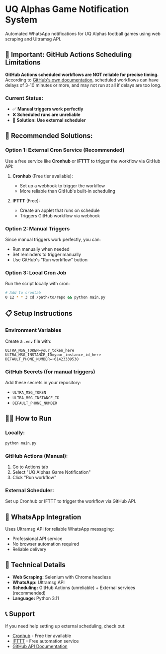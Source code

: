 # UQ Alphas Game Notification System

Automated WhatsApp notifications for UQ Alphas football games using web scraping and Ultramsg API.

## 🚨 **Important: GitHub Actions Scheduling Limitations**

**GitHub Actions scheduled workflows are NOT reliable for precise timing.** According to [GitHub's own documentation](https://upptime.js.org/blog/2021/01/22/github-actions-schedule-not-working/), scheduled workflows can have delays of 3-10 minutes or more, and may not run at all if delays are too long.

### **Current Status:**
- ✅ **Manual triggers work perfectly**
- ❌ **Scheduled runs are unreliable**
- 🔧 **Solution: Use external scheduler**

## 🎯 **Recommended Solutions:**

### **Option 1: External Cron Service (Recommended)**
Use a free service like **Cronhub** or **IFTTT** to trigger the workflow via GitHub API:

1. **Cronhub** (Free tier available):
   - Set up a webhook to trigger the workflow
   - More reliable than GitHub's built-in scheduling

2. **IFTTT** (Free):
   - Create an applet that runs on schedule
   - Triggers GitHub workflow via webhook

### **Option 2: Manual Triggers**
Since manual triggers work perfectly, you can:
- Run manually when needed
- Set reminders to trigger manually
- Use GitHub's "Run workflow" button

### **Option 3: Local Cron Job**
Run the script locally with cron:
```bash
# Add to crontab
0 12 * * 3 cd /path/to/repo && python main.py
```

## 📋 **Setup Instructions**

### **Environment Variables**
Create a `.env` file with:
```
ULTRA_MSG_TOKEN=your_token_here
ULTRA_MSG_INSTANCE_ID=your_instance_id_here
DEFAULT_PHONE_NUMBER=+61423339538
```

### **GitHub Secrets (for manual triggers)**
Add these secrets in your repository:
- `ULTRA_MSG_TOKEN`
- `ULTRA_MSG_INSTANCE_ID` 
- `DEFAULT_PHONE_NUMBER`

## 🏃‍♂️ **How to Run**

### **Locally:**
```bash
python main.py
```

### **GitHub Actions (Manual):**
1. Go to Actions tab
2. Select "UQ Alphas Game Notification"
3. Click "Run workflow"

### **External Scheduler:**
Set up Cronhub or IFTTT to trigger the workflow via GitHub API.

## 📱 **WhatsApp Integration**

Uses Ultramsg API for reliable WhatsApp messaging:
- Professional API service
- No browser automation required
- Reliable delivery

## 🔧 **Technical Details**

- **Web Scraping:** Selenium with Chrome headless
- **WhatsApp:** Ultramsg API
- **Scheduling:** GitHub Actions (unreliable) + External services (recommended)
- **Language:** Python 3.11

## 📞 **Support**

If you need help setting up external scheduling, check out:
- [Cronhub](https://cronhub.io/) - Free tier available
- [IFTTT](https://ifttt.com/) - Free automation service
- [GitHub API Documentation](https://docs.github.com/en/rest/actions/workflows) 
